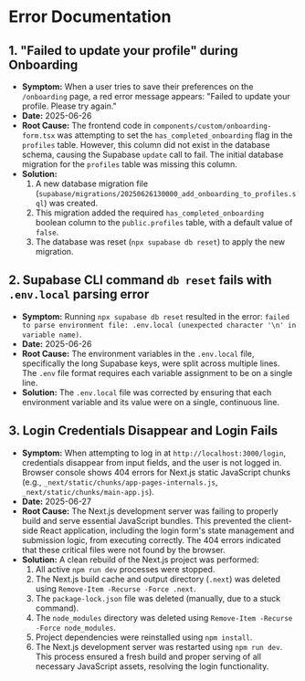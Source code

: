 # Error Documentation

## 1. "Failed to update your profile" during Onboarding

- **Symptom:** When a user tries to save their preferences on the `/onboarding` page, a red error message appears: "Failed to update your profile. Please try again."
- **Date:** 2025-06-26
- **Root Cause:** The frontend code in `components/custom/onboarding-form.tsx` was attempting to set the `has_completed_onboarding` flag in the `profiles` table. However, this column did not exist in the database schema, causing the Supabase `update` call to fail. The initial database migration for the `profiles` table was missing this column.
- **Solution:**
    1. A new database migration file (`supabase/migrations/20250626130000_add_onboarding_to_profiles.sql`) was created.
    2. This migration added the required `has_completed_onboarding` boolean column to the `public.profiles` table, with a default value of `false`.
    3. The database was reset (`npx supabase db reset`) to apply the new migration.

## 2. Supabase CLI command `db reset` fails with `.env.local` parsing error

- **Symptom:** Running `npx supabase db reset` resulted in the error: `failed to parse environment file: .env.local (unexpected character '\n' in variable name)`.
- **Date:** 2025-06-26
- **Root Cause:** The environment variables in the `.env.local` file, specifically the long Supabase keys, were split across multiple lines. The `.env` file format requires each variable assignment to be on a single line.
- **Solution:** The `.env.local` file was corrected by ensuring that each environment variable and its value were on a single, continuous line.

## 3. Login Credentials Disappear and Login Fails

- **Symptom:** When attempting to log in at `http://localhost:3000/login`, credentials disappear from input fields, and the user is not logged in. Browser console shows 404 errors for Next.js static JavaScript chunks (e.g., `_next/static/chunks/app-pages-internals.js`, `_next/static/chunks/main-app.js`).
- **Date:** 2025-06-27
- **Root Cause:** The Next.js development server was failing to properly build and serve essential JavaScript bundles. This prevented the client-side React application, including the login form's state management and submission logic, from executing correctly. The 404 errors indicated that these critical files were not found by the browser.
- **Solution:** A clean rebuild of the Next.js project was performed:
    1. All active `npm run dev` processes were stopped.
    2. The Next.js build cache and output directory (`.next`) was deleted using `Remove-Item -Recurse -Force .next`.
    3. The `package-lock.json` file was deleted (manually, due to a stuck command).
    4. The `node_modules` directory was deleted using `Remove-Item -Recurse -Force node_modules`.
    5. Project dependencies were reinstalled using `npm install`.
    6. The Next.js development server was restarted using `npm run dev`.
    This process ensured a fresh build and proper serving of all necessary JavaScript assets, resolving the login functionality.